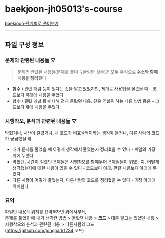 # baekjoon-jh05013's-course
[baekjoon-단계별로 풀어보기](https://www.acmicpc.net/step)

---

## 파일 구성 정보

### 문제와 관련된 내용들 ▽
>문제와 관련된 내용들(문제를 풀며 구글링한 것들)은 모두 주석으로 **주소와 함께 내용을 정리**했다

* 함수 / 관련 개념 등이 있다는 것을 알고 있었지만, 제대로 사용법을 몰랐을 때 - 코드보다 아래에 내용을 두었다
* 함수 / 관련 개념 등에 대해 전혀 몰랐던 내용, 같은 역할을 하는 다른 방법 등은 - 코드보다 위에 내용을 두었다

### 시행착오, 분석과 관련된 내용들 ▽
막혔거나, 시간이 걸렸거나, 내 코드가 비효율적이라는 생각이 들거나, 다른 사람의 코드가 궁금했을 때

* 내가 문제를 풀었을 때 어떻게 생각해서 풀었는지 정리했을 수 있다 - 파일의 가장 위에 두었다
* 막혔던, 시간이 걸렸던 문제들은 시행착오를 함께두어 문제점들이 뭐였는지, 어떻게 생각했는지에 대한 내용이 있을 수 있다 - 코드보다 아래, 관련 내용보다 아래에 두었다
* 다른 사람이 어떻게 풀었는지, 다른사람의 코드를 정리했을 수 있다 - 가장 아래에 위치한다

### 요약
파일안 내용의 위치를 요약하자면 위에서부터,  
문제를 풀었을 때 내가 생각한 방법 > 
몰랐던 내용 > 
**코드** > 
대충 알고는 있었던 내용 > 
시행착오와 분석과 관련된 내용 > 
다른사람의 코드(https://github.com/jongpark1234 코드)
